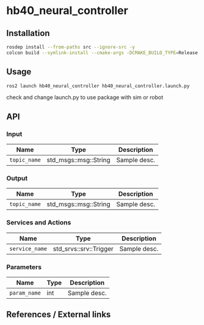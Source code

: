 # hb40_neural_controller
<!-- Required -->
<!-- Package description -->

## Installation
<!-- Required -->
<!-- Things to consider:
    - How to build package? 
    - Are there any other 3rd party dependencies required? -->

```bash
rosdep install --from-paths src --ignore-src -y
colcon build --symlink-install --cmake-args -DCMAKE_BUILD_TYPE=Release -DCMAKE_EXPORT_COMPILE_COMMANDS=On --packages-up-to hb40_neural_controller
```

## Usage
<!-- Required -->
<!-- Things to consider:
    - Launching package. 
    - Exposed API (example service/action call. -->

```bash
ros2 launch hb40_neural_controller hb40_neural_controller.launch.py
```
check and change launch.py to use package with sim or robot

## API
<!-- Required -->
<!-- Things to consider:
    - How do you use the package / API? -->

### Input

| Name         | Type                  | Description  |
| ------------ | --------------------- | ------------ |
| `topic_name` | std_msgs::msg::String | Sample desc. |

### Output

| Name         | Type                  | Description  |
| ------------ | --------------------- | ------------ |
| `topic_name` | std_msgs::msg::String | Sample desc. |

### Services and Actions

| Name           | Type                   | Description  |
| -------------- | ---------------------- | ------------ |
| `service_name` | std_srvs::srv::Trigger | Sample desc. |

### Parameters

| Name         | Type | Description  |
| ------------ | ---- | ------------ |
| `param_name` | int  | Sample desc. |


## References / External links
<!-- Optional -->
